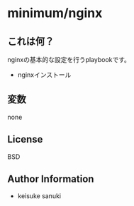 minimum/nginx
=========

## これは何？

nginxの基本的な設定を行うplaybookです。  

- nginxインストール

## 変数

none

License
-------

BSD

Author Information
------------------

- keisuke sanuki 
